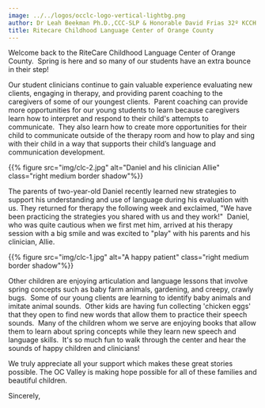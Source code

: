 ```yaml
---
image: ../../logos/occlc-logo-vertical-lightbg.png
author: Dr Leah Beekman Ph.D.,CCC-SLP & Honorable David Frias 32º KCCH
title: Ritecare Childhood Language Center of Orange County
---
```


Welcome back to the RiteCare Childhood Language Center of Orange County.  Spring is here and so many of our students have an extra bounce in their step!  



Our student clinicians continue to gain valuable experience evaluating new clients, engaging in therapy, and providing parent coaching to the caregivers of some of our youngest clients.  Parent coaching can provide more opportunities for our young students to learn because caregivers learn how to interpret and respond to their child's attempts to communicate.  They also learn how to create more opportunities for their child to communicate outside of the therapy room and how to play and sing with their child in a way that supports their child’s language and communication development.  

{{% figure src="img/clc-2.jpg" alt="Daniel and his clinician Allie" class="right medium border shadow"%}} 

The parents of two-year-old Daniel recently learned new strategies to support his understanding and use of language during his evaluation with us. They returned for therapy the following week and exclaimed, "We have been practicing the strategies you shared with us and they work!"  Daniel, who was quite cautious when we first met him, arrived at his therapy session with a big smile and was excited to "play" with his parents and his clinician, Allie.

{{% figure src="img/clc-1.jpg" alt="A happy patient" class="right medium border shadow"%}}

Other children are enjoying articulation and language lessons that involve spring concepts such as baby farm animals, gardening, and creepy, crawly bugs.  Some of our young clients are learning to identify baby animals and imitate animal sounds.  Other kids are having fun collecting 'chicken eggs' that they open to find new words that allow them to practice their speech sounds.  Many of the children whom we serve are enjoying books that allow them to learn about spring concepts while they learn new speech and language skills.  It's so much fun to walk through the center and hear the sounds of happy children and clinicians!   

We truly appreciate all your support which makes these great stories possible.  The OC Valley is making hope possible for all of these families and beautiful children.

Sincerely,
